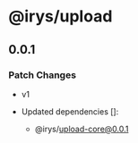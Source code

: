 # @irys/upload

## 0.0.1

### Patch Changes

- v1

- Updated dependencies []:
  - @irys/upload-core@0.0.1

